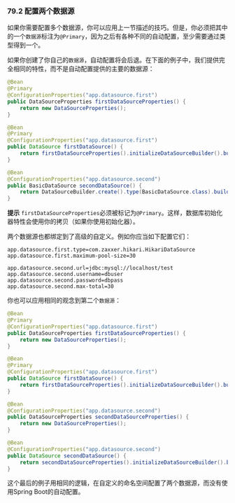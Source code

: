 ### 79.2 配置两个数据源

如果你需要配置多个数据源，你可以应用上一节描述的技巧。但是，你必须把其中的一个`数据源`标注为`@Primary`，因为之后有各种不同的自动配置，至少需要通过类型得到一个。

如果你创建了你自己的`数据源`，自动配置将会后退。在下面的例子中，我们提供完全相同的特性，而不是自动配置提供的主要的数据源：
```java
@Bean
@Primary
@ConfigurationProperties("app.datasource.first")
public DataSourceProperties firstDataSourceProperties() {
	return new DataSourceProperties();
}

@Bean
@Primary
@ConfigurationProperties("app.datasource.first")
public DataSource firstDataSource() {
	return firstDataSourceProperties().initializeDataSourceBuilder().build();
}

@Bean
@ConfigurationProperties("app.datasource.second")
public BasicDataSource secondDataSource() {
	return DataSourceBuilder.create().type(BasicDataSource.class).build();
}
```

**提示** `firstDataSourceProperties`必须被标记为`@Primary`。这样，数据库初始化器特性会使用你的拷贝（如果你使用初始化器）。

两个数据源也都绑定到了高级的自定义。例如你应当如下配置它们：
```properties
app.datasource.first.type=com.zaxxer.hikari.HikariDataSource
app.datasource.first.maximum-pool-size=30

app.datasource.second.url=jdbc:mysql://localhost/test
app.datasource.second.username=dbuser
app.datasource.second.password=dbpass
app.datasource.second.max-total=30
```

你也可以应用相同的观念到第二个`数据源`：
```java
@Bean
@Primary
@ConfigurationProperties("app.datasource.first")
public DataSourceProperties firstDataSourceProperties() {
	return new DataSourceProperties();
}

@Bean
@Primary
@ConfigurationProperties("app.datasource.first")
public DataSource firstDataSource() {
	return firstDataSourceProperties().initializeDataSourceBuilder().build();
}

@Bean
@ConfigurationProperties("app.datasource.second")
public DataSourceProperties secondDataSourceProperties() {
	return new DataSourceProperties();
}

@Bean
@ConfigurationProperties("app.datasource.second")
public DataSource secondDataSource() {
	return secondDataSourceProperties().initializeDataSourceBuilder().build();
}
```
这个最后的例子用相同的逻辑，在自定义的命名空间配置了两个数据源，而没有使用Spring Boot的自动配置。
